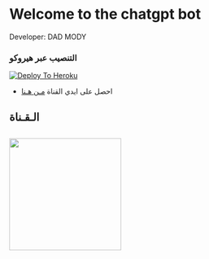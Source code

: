 # Welcome to the chatgpt bot

Developer: DAD MODY

### التنصيب عبر هيروكو ##
[![Deploy To Heroku](https://www.herokucdn.com/deploy/button.svg)](https://heroku.com/deploy?template=https://github.com/dADXMODd/chatgpt)
- احصل على ايدي القناة [مـن هـنا](https://t.me/myidbot)    

## الـقـناة ##
   <a href="https://t.me/UI_XB"><img src="https://img.shields.io/badge/Source%20Dev%3F-here-inactive?&style=plastic?&logo=telegram" width=220px></a></p>
 - 
